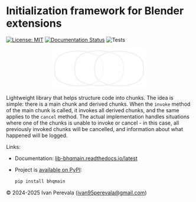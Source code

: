 # Initialization framework for Blender extensions

[![License: MIT](https://img.shields.io/badge/License-MIT-yellow.svg)](https://opensource.org/licenses/MIT)
[![Documentation Status](https://readthedocs.org/projects/lib-bhqmain/badge/?version=latest)](https://lib-bhqmain.readthedocs.io/latest/?badge=latest)
![Tests](https://github.com/ivan-perevala/lib_bhqmain/actions/workflows/python-tests.yml/badge.svg)


<p align="center">
    <img src="https://raw.githubusercontent.com/ivan-perevala/lib_bhqmain/main/.github/images/logo-dark.svg" alt="Logo" style="width:50%; height:auto;">
</p>

Lightweight library that helps structure code into chunks. The idea is simple: there is a main chunk and derived chunks. When the `invoke` method of the main chunk is called, it invokes all derived chunks, and the same applies to the `cancel` method. The actual implementation handles situations where one of the chunks is unable to invoke or cancel - in this case, all previously invoked chunks will be cancelled, and information about what happened will be logged.

Links:

* Documentation: [lib-bhqmain.readthedocs.io/latest](https://lib-bhqmain.readthedocs.io/latest/)

* Project is [available on PyPI](https://pypi.org/project/bhqmain/):

    ```powershell
    pip install bhqmain
    ```


© 2024-2025 Ivan Perevala (ivan95perevala@gmail.com)
